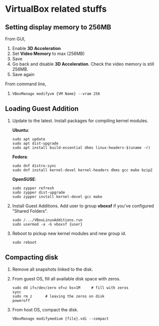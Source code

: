 # VirtualBox related stuffs

## Setting display memory to 256MB

From GUI,
  1. Enable **3D Acceleration**
  2. Set **Video Memory** to max (256MB)
  3. Save
  4. Go back and disable **3D Acceleration**.  Check the video memory is still 256MB.
  5. Save again

From command line,
  1. `VBoxManage modifyvm {VM Name} --vram 256`


## Loading Guest Addition

1. Update to the latest.  Install packages for compiling kernel modules.

    **Ubuntu**:
    ```
    sudo apt update
    sudo apt dist-upgrade
    sudo apt install build-essential dkms linux-headers-$(uname -r)
    ```

    **Fedora**:
    ```
    sudo dnf distro-sync
    sudo dnf install kernel-devel kernel-headers dkms gcc make bzip2
    ```

    **OpenSUSE**:
    ```
    sudo zypper refresh
    sudo zypper dist-upgrade
    sudo zypper install kernel-devel gcc make
    ```

2. Install Guest Additions.  Add user to group **vboxsf** if you've configured "Shared Folders".
   ```
   sudo /.../VBoxLinuxAdditions.run
   sudo usermod -a -G vboxsf {user}
   ```

4. Reboot to pickup new kernel modules and new group id.
   ```
   sudo reboot
   ```

## Compacting disk

1. Remove all snapshots linked to the disk.
   
2. From guest OS, fill all available disk space with zeros.
   ```
   sudo dd if=/dev/zero of=z bs=1M     # fill with zeros
   sync
   sudo rm z      # leaving the zeros on disk
   poweroff
   ```

3. From host OS, compact the disk.
   ```
   VBoxManage modifymedium {file}.vdi --compact
   ```
